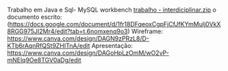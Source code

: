 Trabalho em Java e Sql- MySQL workbench
[trabalho - interdiciplinar.zip](https://github.com/user-attachments/files/21070015/trabalho.-.interdiciplinar.zip)
o documento escrito:
(https://docs.google.com/document/d/1fr18DFqeoxCgpFjCfJfKYmMulj0VkX8RGG975JI2Mr4/edit?tab=t.6nomxenq9o3)
Wireframe:
https://www.canva.com/design/DAGN9zPRzL8/D-KTb6rAqnRfQSt9ZHITnA/edit
Apresentação:
https://www.canva.com/design/DAGoHpLzOmM/wO2vP-mNElq9Oe8TGV0aDg/edit
